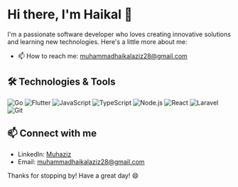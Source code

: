 # Hi there, I'm Haikal 👋

I'm a passionate software developer who loves creating innovative solutions and learning new technologies. Here's a little more about me:

- 📫 How to reach me: muhammadhaikalaziz28@gmail.com

## 🛠️ Technologies & Tools

![Go](https://img.shields.io/badge/-Go-black?style=flat-square&logo=go)
![Flutter](https://img.shields.io/badge/-Flutter-black?style=flat-square&logo=flutter)
![JavaScript](https://img.shields.io/badge/-JavaScript-black?style=flat-square&logo=javascript)
![TypeScript](https://img.shields.io/badge/-TypeScript-black?style=flat-square&logo=typescript)
![Node.js](https://img.shields.io/badge/-Node.js-black?style=flat-square&logo=node.js)
![React](https://img.shields.io/badge/-React-black?style=flat-square&logo=react)
![Laravel](https://img.shields.io/badge/-Laravel-black?style=flat-square&logo=laravel)
![Git](https://img.shields.io/badge/-Git-black?style=flat-square&logo=git)

## 📫 Connect with me

- LinkedIn: [Muhaziz](https://www.linkedin.com/in/muhammad-haikal-aziz-72ab64195)
- Email: muhammadhaikalaziz28@gmail.com

Thanks for stopping by! Have a great day! 😄
